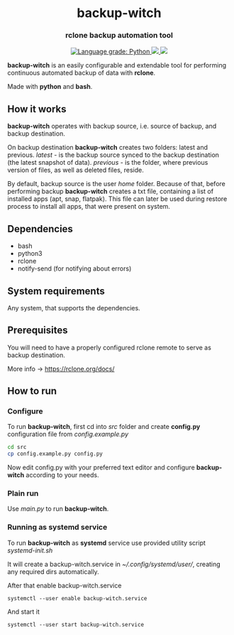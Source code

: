 <h1 align="center" style="border-bottom: none;">backup-witch</h1>
<h3 align="center">rclone backup automation tool</h3>

<p align="center">
  <a href="https://lgtm.com/projects/g/ark-key/backup-witch/context:python">
    <img alt="Language grade: Python" src="https://img.shields.io/lgtm/grade/python/g/ark-key/backup-witch.svg?logo=lgtm&logoWidth=18"/>
  </a>
  <a href="https://codecov.io/gh/ark-key/backup-witch">
    <img src="https://codecov.io/gh/ark-key/backup-witch/branch/master/graph/badge.svg?token=2A648Z07NO"/>
  </a>
  <a>
    <img src="https://img.shields.io/badge/python-3.8%20%7C%203.9%20%7C%203.10-blue"/>
  </a>
</p>

**backup-witch** is an easily configurable and extendable tool for performing continuous
automated backup of data with **rclone**.

Made with **python** and **bash**.

## How it works

**backup-witch** operates with backup source, i.e. source of backup, and backup destination.

On backup destination **backup-witch** creates two folders: latest and previous. _latest_ - is the backup source synced
to the backup destination (the latest snapshot of data). _previous_ - is the folder, where previous version of files, as
well as deleted files, reside.

By default, backup source is the user _home_ folder. Because of that, before performing backup **backup-witch**
creates a txt file, containing a list of installed apps (apt, snap,
flatpak). This file can later be used during restore process to install all apps, that were present on system.

## Dependencies

+ bash
+ python3
+ rclone
+ notify-send (for notifying about errors)

## System requirements

Any system, that supports the dependencies.

## Prerequisites

You will need to have a properly configured rclone remote to serve as backup destination.

More info -> https://rclone.org/docs/

## How to run

### Configure

To run **backup-witch**, first cd into *src* folder and create **config.py** configuration file from _config.example.py_

```bash
cd src
cp config.example.py config.py
```

Now edit config.py with your preferred text editor and configure **backup-witch** according to your needs.

### Plain run

Use _main.py_ to run **backup-witch**.

### Running as systemd service

To run **backup-witch** as **systemd** service use provided utility script _systemd-init.sh_

It will create a backup-witch.service in _~/.config/systemd/user/_, creating any required dirs automatically.

After that enable backup-witch.service

```shell
systemctl --user enable backup-witch.service
```

And start it

```shell
systemctl --user start backup-witch.service
```

[//]: # (todo rclone filter flags + more details on configuration)